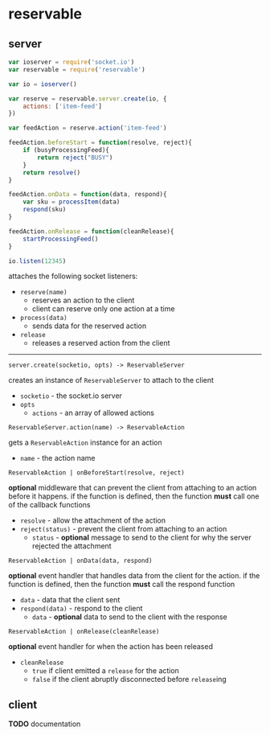 reservable
===

server
---

```javascript
var ioserver = require('socket.io')
var reservable = require('reservable')

var io = ioserver()

var reserve = reservable.server.create(io, {
    actions: ['item-feed']
})

var feedAction = reserve.action('item-feed')

feedAction.beforeStart = function(resolve, reject){    
    if (busyProcessingFeed){
        return reject("BUSY")
    }
    return resolve()
}

feedAction.onData = function(data, respond){
    var sku = processItem(data)
    respond(sku)
}

feedAction.onRelease = function(cleanRelease){
    startProcessingFeed()
}

io.listen(12345)
```

attaches the following socket listeners:

- `reserve(name)`
    + reserves an action to the client
    + client can reserve only one action at a time
- `process(data)`
    + sends data for the reserved action
- `release`
    + releases a reserved action from the client

---

`server.create(socketio, opts) -> ReservableServer`

creates an instance of `ReservableServer` to attach to the client

- `socketio` - the socket.io server
- `opts`
    + `actions` - an array of allowed actions


`ReservableServer.action(name) -> ReservableAction`

gets a `ReservableAction` instance for an action

- `name` - the action name


`ReservableAction | onBeforeStart(resolve, reject)`

**optional** middleware that can prevent the client from attaching to an action before it happens. if the function is defined, then the function **must** call one of the callback functions

- `resolve` - allow the attachment of the action
- `reject(status)` - prevent the client from attaching to an action
    + `status` - **optional** message to send to the client for why the server rejected the attachment

`ReservableAction | onData(data, respond)`

**optional** event handler that handles data from the client for the action. if the function is defined, then the function **must** call the respond function

- `data` - data that the client sent
- `respond(data)` - respond to the client
    + `data` - **optional** data to send to the client with the response


`ReservableAction | onRelease(cleanRelease)`

**optional** event handler for when the action has been released

- `cleanRelease`
    + `true` if client emitted a `release` for the action
    + `false` if the client abruptly disconnected before `release`ing

client
---

**TODO** documentation